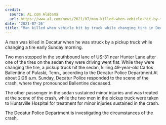 ```yaml
---
credit:
  source: AL.com Alabama
  url: https://www.al.com/news/2021/07/man-killed-when-vehicle-hit-by-truck-while-changing-tire-in-decatur.html
date: '2021-07-26'
title: "Man killed when vehicle hit by truck while changing tire in Decatur"
---
```

A man was killed in Decatur when he was struck by a pickup truck while changing a tire early Sunday morning.

Two men stopped in the southbound lane of US-31 near Hunter Lane after one of the tires on the sedan they were driving went flat. While they were changing the tire, a pickup truck hit the sedan, killing 49-year-old Carlos Ballentine of Pulaski, Tenn., according to the Decatur Police Department.At about 2:26 a.m. Sunday, Decatur Police responded to the scene of the crash, where they pronounced Ballentine deceased.

The other passenger in the sedan sustained minor injuries and was treated at the scene of the crash, while the two men in the pickup truck were taken to Huntsville Hospital for treatment for minor injuries sustained in the crash.

The Decatur Police Department is investigating the circumstances of the crash.
